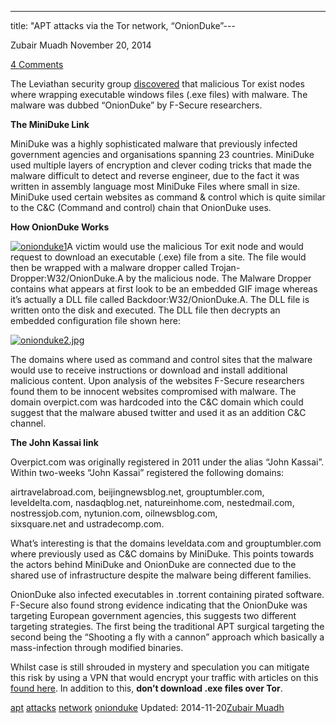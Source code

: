 ---
title: "APT attacks via the Tor network, “OnionDuke”---

<article class="post-listing post-8276 post type-post status-publish format-standard has-post-thumbnail hentry  tag-apt tag-attacks tag-network tag-onionduke 
Posted by: <a href="https://www.deepdotweb.com/author/zubairmuadh/" title="">Zubair Muadh </a></span>
<span>November 20, 2014</span>
    
<a href="/2014/11/20/apt-attacks-via-tor-network-onionduke/#comments">4 Comments</a></span>
</p>
<p>The Leviathan security group <a href="http://www.f-secure.com/weblog/archives/00002764.html" target="_blank">discovered</a> that malicious Tor exist nodes where wrapping executable windows files (.exe files) with malware. The malware was dubbed “OnionDuke” by F-Secure researchers.</p>
<p><strong>The MiniDuke Link</strong></p>
<p>MiniDuke was a highly sophisticated malware that previously infected government agencies and organisations spanning 23 countries. MiniDuke used multiple layers of encryption and clever coding tricks that made the malware difficult to detect and reverse engineer, due to the fact it was written in assembly language most MiniDuke Files where small in size. MiniDuke used certain websites as command &amp; control which is quite similar to the C&amp;C (Command and control) chain that OnionDuke uses.</p>
<p><strong>How OnionDuke Works</strong></p>
<p><a href="/imgs/2014/11/onionduke1.jpg"><img class="aligncenter size-full wp-image-8277" src="/imgs/2014/11/onionduke1.jpg" alt="onionduke1" width="650" height="365" srcset="/imgs/2014/11/onionduke1.jpg 650w, /imgs/2014/11/onionduke1-300x168.jpg 300w" sizes="(max-width: 650px) 100vw, 650px"/></a>A victim would use the malicious Tor exit node and would request to download an executable (.exe) file from a site. The file would then be wrapped with a malware dropper called Trojan-Dropper:W32/OnionDuke.A by the malicious node. The Malware Dropper contains what appears at first look to be an embedded GIF image whereas it’s actually a DLL file called Backdoor:W32/OnionDuke.A. The DLL file is written onto the disk and executed. The DLL file then decrypts an embedded configuration file shown here:</p>
<p><a href="/imgs/2014/11/onionduke2.jpg.png"><img class="aligncenter size-full wp-image-8278" src="/imgs/2014/11/onionduke2.jpg.png" alt="onionduke2.jpg" width="650" height="300" srcset="/imgs/2014/11/onionduke2.jpg.png 650w, /imgs/2014/11/onionduke2.jpg-300x138.png 300w, /imgs/2014/11/onionduke2.jpg-272x125.png 272w" sizes="(max-width: 650px) 100vw, 650px"/></a></p>
<p>The domains where used as command and control sites that the malware would use to receive instructions or download and install additional malicious content. Upon analysis of the websites F-Secure researchers found them to be innocent websites compromised with malware. The domain overpict.com was hardcoded into the C&amp;C domain which could suggest that the malware abused twitter and used it as an addition C&amp;C channel.</p>
<p><strong>The John Kassai link</strong></p>
<p>Overpict.com was originally registered in 2011 under the alias “John Kassai”. Within two-weeks “John Kassai” registered the following domains:</p>
<p>airtravelabroad.com, beijingnewsblog.net, grouptumbler.com, leveldelta.com, nasdaqblog.net, natureinhome.com, nestedmail.com, nostressjob.com, nytunion.com, oilnewsblog.com, sixsquare.net and ustradecomp.com.</p>
<p>What’s interesting is that the domains leveldata.com and grouptumbler.com where previously used as C&amp;C domains by MiniDuke. This points towards the actors behind MiniDuke and OnionDuke are connected due to the shared use of infrastructure despite the malware being different families.</p>
<p>OnionDuke also infected executables in .torrent containing pirated software. F-Secure also found strong evidence indicating that the OnionDuke was targeting European government agencies, this suggests two different targeting strategies. The first being the traditional APT surgical targeting the second being the “Shooting a fly with a cannon” approach which basically a mass-infection through modified binaries.</p>
<p>Whilst case is still shrouded in mystery and speculation you can mitigate this risk by using a VPN that would encrypt your traffic with articles on this <a href="http://www.deepdotweb.com/?s=VPN">found here</a>. In addition to this, <strong>don’t download .exe files over Tor</strong>.</p>
</div>
<a href="https://www.deepdotweb.com/tag/apt/" rel="tag">apt</a> <a href="https://www.deepdotweb.com/tag/attacks/" rel="tag">attacks</a> <a href="https://www.deepdotweb.com/tag/network/" rel="tag">network</a> <a href="https://www.deepdotweb.com/tag/onionduke/" rel="tag">onionduke</a> </span> 
Updated: 2014-11-20<a href="https://www.deepdotweb.com/author/zubairmuadh/" title="Posts by Zubair Muadh" rel="author">Zubair Muadh</a></strong></div>
    

